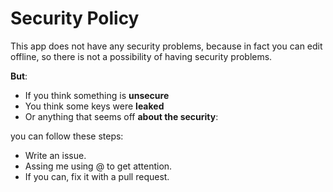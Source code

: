 # Security Policy
This app does not have any security problems, because in fact you can edit offline, so there is not a possibility of having security problems.

**But**:
- If you think something is **unsecure**
- You think some keys were **leaked**
- Or anything that seems off **about the security**:

you can follow these steps:
- Write an issue.
- Assing me using @ to get attention.
- If you can, fix it with a pull request.
